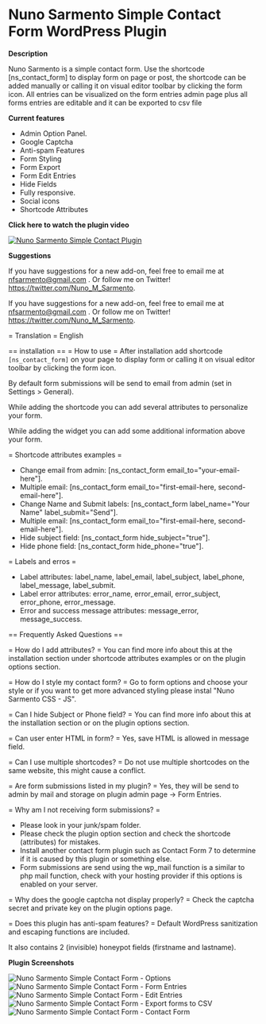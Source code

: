 # Nuno Sarmento Simple Contact Form WordPress Plugin


**Description**

Nuno Sarmento is a simple contact form. Use the shortcode [ns_contact_form] to display form on page or post, the shortcode can be added manually or calling it on visual editor toolbar by clicking the form icon. All entries can be visualized on the form entries admin page plus all forms entries are editable and it can be exported to csv file


**Current features**

* Admin Option Panel.
* Google Captcha
* Anti-spam Features
* Form Styling
* Form Export
* Form Edit Entries
* Hide Fields
* Fully responsive.
* Social icons
* Shortcode Attributes




**Click here to watch the plugin video**

[![Nuno Sarmento Simple Contact Plugin](https://i.ytimg.com/vi/nOCU0rKOrfM/1.jpg)](https://www.youtube.com/watch?v=nOCU0rKOrfM)




**Suggestions**

If you have suggestions for a new add-on, feel free to email me at nfsarmento@gmail.com .
Or follow me on Twitter!
https://twitter.com/Nuno_M_Sarmento.



If you have suggestions for a new add-on, feel free to email me at nfsarmento@gmail.com .
Or follow me on Twitter!
https://twitter.com/Nuno_M_Sarmento.

= Translation =
English

== installation ==
= How to use =
After installation add shortcode `[ns_contact_form]` on your page to display form or calling it on visual editor toolbar by clicking the form icon.

By default form submissions will be send to email from admin (set in Settings > General).

While adding the shortcode you can add several attributes to personalize your form.

While adding the widget you can add some additional information above your form.

= Shortcode attributes examples =
* Change email from admin: [ns_contact_form email_to="your-email-here"].
* Multiple email: [ns_contact_form email_to="first-email-here, second-email-here"].
* Change Name and Submit labels: [ns_contact_form label_name="Your Name" label_submit="Send"].
* Multiple email: [ns_contact_form email_to="first-email-here, second-email-here"].
* Hide subject field: [ns_contact_form hide_subject="true"].
* Hide phone field: [ns_contact_form hide_phone="true"].

= Labels and erros =
* Label attributes: label_name, label_email, label_subject, label_phone, label_message, label_submit.
* Label error attributes: error_name, error_email, error_subject, error_phone, error_message.
* Error and success message attributes: message_error, message_success.


== Frequently Asked Questions ==

= How do I add attributes? =
You can find more info about this at the installation section under shortcode attributes examples or on the plugin options section.

= How do I style my contact form? =
Go to form options and choose your style or if you want to get more advanced styling please instal "Nuno Sarmento CSS - JS".

= Can I hide Subject or Phone field? =
You can find more info about this at the installation section or on the plugin options section.

= Can user enter HTML in form? =
Yes, save HTML is allowed in message field.

= Can I use multiple shortcodes? =
Do not use multiple shortcodes on the same website, this might cause a conflict.

= Are form submissions listed in my plugin? =
Yes, they will be send to admin by mail and storage on plugin admin page -> Form Entries.

= Why am I not receiving form submissions? =
* Please look in your junk/spam folder.
* Please check the plugin option section and check the shortcode (attributes) for mistakes.
* Install another contact form plugin such as Contact Form 7 to determine if it is caused by this plugin or something else.
* Form submissions are send using the wp_mail function is a similar to php mail function, check with your hosting provider if this options is enabled on your server.

= Why does the google captcha not display properly? =
Check the captcha secret and private key on the plugin options page.

= Does this plugin has anti-spam features? =
Default WordPress sanitization and escaping functions are included.

It also contains 2 (invisible) honeypot fields (firstname and lastname).


**Plugin Screenshots**

![Nuno Sarmento Simple Contact Form - Options](https://github.com/nfsarmento/nuno-sarmento-simple-contact-form/blob/master/assets/images/screenshot-1.png "Admin Panel Menu.")
![ Nuno Sarmento Simple Contact Form - Form Entries](https://github.com/nfsarmento/nuno-sarmento-simple-contact-form/blob/master/assets/images/screenshot-2.png "Optional title")
![ Nuno Sarmento Simple Contact Form - Edit Entries](https://github.com/nfsarmento/nuno-sarmento-simple-contact-form/blob/master/assets/images/screenshot-3.png "Optional title")
![Nuno Sarmento Simple Contact Form - Export forms to CSV](https://github.com/nfsarmento/nuno-sarmento-simple-contact-form/blob/master/assets/images/screenshot-4.png "Optional title")
![Nuno Sarmento Simple Contact Form - Contact Form](https://github.com/nfsarmento/nuno-sarmento-simple-contact-form/blob/master/assets/images/screenshot-5.png "Optional title")
